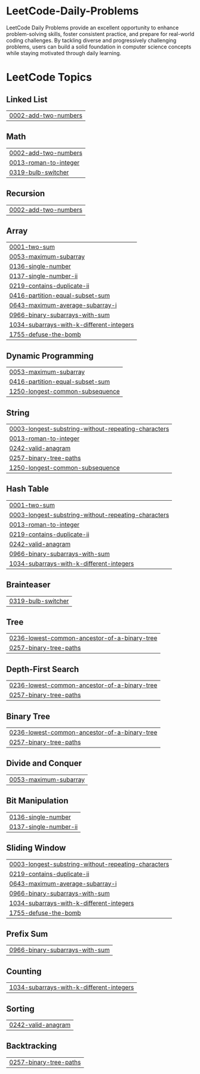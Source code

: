 # LeetCode-Daily-Problems
LeetCode Daily Problems provide an excellent opportunity to enhance problem-solving skills, foster consistent practice, and prepare for real-world coding challenges. By tackling diverse and progressively challenging problems, users can build a solid foundation in computer science concepts while staying motivated through daily learning.

<!---LeetCode Topics Start-->
# LeetCode Topics
## Linked List
|  |
| ------- |
| [0002-add-two-numbers](https://github.com/abhishek252003/LeetCode-Daily-Problems/tree/master/0002-add-two-numbers) |
## Math
|  |
| ------- |
| [0002-add-two-numbers](https://github.com/abhishek252003/LeetCode-Daily-Problems/tree/master/0002-add-two-numbers) |
| [0013-roman-to-integer](https://github.com/abhishek252003/LeetCode-Daily-Problems/tree/master/0013-roman-to-integer) |
| [0319-bulb-switcher](https://github.com/abhishek252003/LeetCode-Daily-Problems/tree/master/0319-bulb-switcher) |
## Recursion
|  |
| ------- |
| [0002-add-two-numbers](https://github.com/abhishek252003/LeetCode-Daily-Problems/tree/master/0002-add-two-numbers) |
## Array
|  |
| ------- |
| [0001-two-sum](https://github.com/abhishek252003/LeetCode-Daily-Problems/tree/master/0001-two-sum) |
| [0053-maximum-subarray](https://github.com/abhishek252003/LeetCode-Daily-Problems/tree/master/0053-maximum-subarray) |
| [0136-single-number](https://github.com/abhishek252003/LeetCode-Daily-Problems/tree/master/0136-single-number) |
| [0137-single-number-ii](https://github.com/abhishek252003/LeetCode-Daily-Problems/tree/master/0137-single-number-ii) |
| [0219-contains-duplicate-ii](https://github.com/abhishek252003/LeetCode-Daily-Problems/tree/master/0219-contains-duplicate-ii) |
| [0416-partition-equal-subset-sum](https://github.com/abhishek252003/LeetCode-Daily-Problems/tree/master/0416-partition-equal-subset-sum) |
| [0643-maximum-average-subarray-i](https://github.com/abhishek252003/LeetCode-Daily-Problems/tree/master/0643-maximum-average-subarray-i) |
| [0966-binary-subarrays-with-sum](https://github.com/abhishek252003/LeetCode-Daily-Problems/tree/master/0966-binary-subarrays-with-sum) |
| [1034-subarrays-with-k-different-integers](https://github.com/abhishek252003/LeetCode-Daily-Problems/tree/master/1034-subarrays-with-k-different-integers) |
| [1755-defuse-the-bomb](https://github.com/abhishek252003/LeetCode-Daily-Problems/tree/master/1755-defuse-the-bomb) |
## Dynamic Programming
|  |
| ------- |
| [0053-maximum-subarray](https://github.com/abhishek252003/LeetCode-Daily-Problems/tree/master/0053-maximum-subarray) |
| [0416-partition-equal-subset-sum](https://github.com/abhishek252003/LeetCode-Daily-Problems/tree/master/0416-partition-equal-subset-sum) |
| [1250-longest-common-subsequence](https://github.com/abhishek252003/LeetCode-Daily-Problems/tree/master/1250-longest-common-subsequence) |
## String
|  |
| ------- |
| [0003-longest-substring-without-repeating-characters](https://github.com/abhishek252003/LeetCode-Daily-Problems/tree/master/0003-longest-substring-without-repeating-characters) |
| [0013-roman-to-integer](https://github.com/abhishek252003/LeetCode-Daily-Problems/tree/master/0013-roman-to-integer) |
| [0242-valid-anagram](https://github.com/abhishek252003/LeetCode-Daily-Problems/tree/master/0242-valid-anagram) |
| [0257-binary-tree-paths](https://github.com/abhishek252003/LeetCode-Daily-Problems/tree/master/0257-binary-tree-paths) |
| [1250-longest-common-subsequence](https://github.com/abhishek252003/LeetCode-Daily-Problems/tree/master/1250-longest-common-subsequence) |
## Hash Table
|  |
| ------- |
| [0001-two-sum](https://github.com/abhishek252003/LeetCode-Daily-Problems/tree/master/0001-two-sum) |
| [0003-longest-substring-without-repeating-characters](https://github.com/abhishek252003/LeetCode-Daily-Problems/tree/master/0003-longest-substring-without-repeating-characters) |
| [0013-roman-to-integer](https://github.com/abhishek252003/LeetCode-Daily-Problems/tree/master/0013-roman-to-integer) |
| [0219-contains-duplicate-ii](https://github.com/abhishek252003/LeetCode-Daily-Problems/tree/master/0219-contains-duplicate-ii) |
| [0242-valid-anagram](https://github.com/abhishek252003/LeetCode-Daily-Problems/tree/master/0242-valid-anagram) |
| [0966-binary-subarrays-with-sum](https://github.com/abhishek252003/LeetCode-Daily-Problems/tree/master/0966-binary-subarrays-with-sum) |
| [1034-subarrays-with-k-different-integers](https://github.com/abhishek252003/LeetCode-Daily-Problems/tree/master/1034-subarrays-with-k-different-integers) |
## Brainteaser
|  |
| ------- |
| [0319-bulb-switcher](https://github.com/abhishek252003/LeetCode-Daily-Problems/tree/master/0319-bulb-switcher) |
## Tree
|  |
| ------- |
| [0236-lowest-common-ancestor-of-a-binary-tree](https://github.com/abhishek252003/LeetCode-Daily-Problems/tree/master/0236-lowest-common-ancestor-of-a-binary-tree) |
| [0257-binary-tree-paths](https://github.com/abhishek252003/LeetCode-Daily-Problems/tree/master/0257-binary-tree-paths) |
## Depth-First Search
|  |
| ------- |
| [0236-lowest-common-ancestor-of-a-binary-tree](https://github.com/abhishek252003/LeetCode-Daily-Problems/tree/master/0236-lowest-common-ancestor-of-a-binary-tree) |
| [0257-binary-tree-paths](https://github.com/abhishek252003/LeetCode-Daily-Problems/tree/master/0257-binary-tree-paths) |
## Binary Tree
|  |
| ------- |
| [0236-lowest-common-ancestor-of-a-binary-tree](https://github.com/abhishek252003/LeetCode-Daily-Problems/tree/master/0236-lowest-common-ancestor-of-a-binary-tree) |
| [0257-binary-tree-paths](https://github.com/abhishek252003/LeetCode-Daily-Problems/tree/master/0257-binary-tree-paths) |
## Divide and Conquer
|  |
| ------- |
| [0053-maximum-subarray](https://github.com/abhishek252003/LeetCode-Daily-Problems/tree/master/0053-maximum-subarray) |
## Bit Manipulation
|  |
| ------- |
| [0136-single-number](https://github.com/abhishek252003/LeetCode-Daily-Problems/tree/master/0136-single-number) |
| [0137-single-number-ii](https://github.com/abhishek252003/LeetCode-Daily-Problems/tree/master/0137-single-number-ii) |
## Sliding Window
|  |
| ------- |
| [0003-longest-substring-without-repeating-characters](https://github.com/abhishek252003/LeetCode-Daily-Problems/tree/master/0003-longest-substring-without-repeating-characters) |
| [0219-contains-duplicate-ii](https://github.com/abhishek252003/LeetCode-Daily-Problems/tree/master/0219-contains-duplicate-ii) |
| [0643-maximum-average-subarray-i](https://github.com/abhishek252003/LeetCode-Daily-Problems/tree/master/0643-maximum-average-subarray-i) |
| [0966-binary-subarrays-with-sum](https://github.com/abhishek252003/LeetCode-Daily-Problems/tree/master/0966-binary-subarrays-with-sum) |
| [1034-subarrays-with-k-different-integers](https://github.com/abhishek252003/LeetCode-Daily-Problems/tree/master/1034-subarrays-with-k-different-integers) |
| [1755-defuse-the-bomb](https://github.com/abhishek252003/LeetCode-Daily-Problems/tree/master/1755-defuse-the-bomb) |
## Prefix Sum
|  |
| ------- |
| [0966-binary-subarrays-with-sum](https://github.com/abhishek252003/LeetCode-Daily-Problems/tree/master/0966-binary-subarrays-with-sum) |
## Counting
|  |
| ------- |
| [1034-subarrays-with-k-different-integers](https://github.com/abhishek252003/LeetCode-Daily-Problems/tree/master/1034-subarrays-with-k-different-integers) |
## Sorting
|  |
| ------- |
| [0242-valid-anagram](https://github.com/abhishek252003/LeetCode-Daily-Problems/tree/master/0242-valid-anagram) |
## Backtracking
|  |
| ------- |
| [0257-binary-tree-paths](https://github.com/abhishek252003/LeetCode-Daily-Problems/tree/master/0257-binary-tree-paths) |
<!---LeetCode Topics End-->